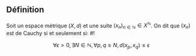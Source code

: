 ## Définition
Soit un espace métrique $(X, d)$ et une suite $(x_n)_{n \in \mathbb N} \in X^\mathbb N$. On dit que $(x_n)$ est de Cauchy si et seulement si: #!

$$\forall \epsilon > 0, \exists N \in \mathbb N, \forall p,q \geq N, d(x_p, x_q) \leq \epsilon$$